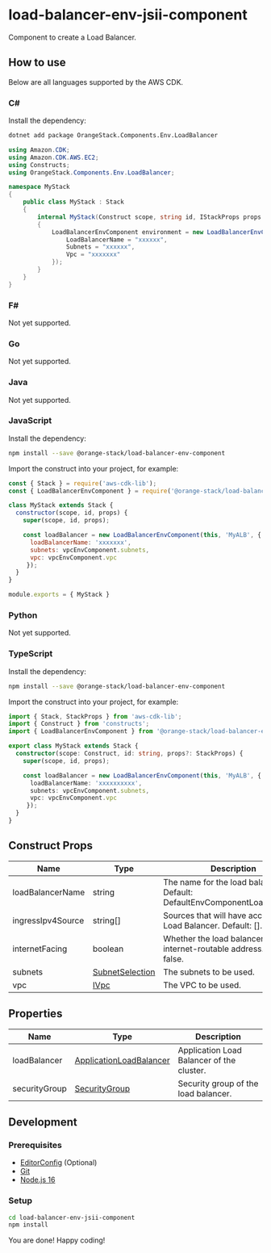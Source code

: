 # load-balancer-env-jsii-component

Component to create a Load Balancer.

## How to use

Below are all languages supported by the AWS CDK.

### C#

Install the dependency:

```sh
dotnet add package OrangeStack.Components.Env.LoadBalancer
```

```csharp
using Amazon.CDK;
using Amazon.CDK.AWS.EC2;
using Constructs;
using OrangeStack.Components.Env.LoadBalancer;

namespace MyStack
{
    public class MyStack : Stack
    {
        internal MyStack(Construct scope, string id, IStackProps props = null) : base(scope, id, props)
        {
            LoadBalancerEnvComponent environment = new LoadBalancerEnvComponent(this, "MyALB", new LoadBalancerEnvComponentProps{
                LoadBalancerName = "xxxxxx",
                Subnets = "xxxxxx",
                Vpc = "xxxxxxx"
            });
        }
    }
}
```

### F#

Not yet supported.

### Go

Not yet supported.

### Java

Not yet supported.

### JavaScript

Install the dependency:

```sh
npm install --save @orange-stack/load-balancer-env-component
```

Import the construct into your project, for example:

```javascript
const { Stack } = require('aws-cdk-lib');
const { LoadBalancerEnvComponent } = require('@orange-stack/load-balancer-env-component');

class MyStack extends Stack {
  constructor(scope, id, props) {
    super(scope, id, props);

    const loadBalancer = new LoadBalancerEnvComponent(this, 'MyALB', { 
      loadBalancerName: 'xxxxxxx',
      subnets: vpcEnvComponent.subnets,
      vpc: vpcEnvComponent.vpc
     });
  }
}

module.exports = { MyStack }
```

### Python

Not yet supported.

### TypeScript

Install the dependency:

```sh
npm install --save @orange-stack/load-balancer-env-component
```

Import the construct into your project, for example:

```typescript
import { Stack, StackProps } from 'aws-cdk-lib';
import { Construct } from 'constructs';
import { LoadBalancerEnvComponent } from '@orange-stack/load-balancer-env-component';

export class MyStack extends Stack {
  constructor(scope: Construct, id: string, props?: StackProps) {
    super(scope, id, props);

    const loadBalancer = new LoadBalancerEnvComponent(this, 'MyALB', { 
      loadBalancerName: 'xxxxxxxxxx',
      subnets: vpcEnvComponent.subnets,
      vpc: vpcEnvComponent.vpc
     });
  }
}
```

## Construct Props

| Name                 | Type                                        | Description                                                                            |
| -------------------- | ------------------------------------------- | -------------------------------------------------------------------------------------- |
| loadBalancerName          | string                                      | The name for the load balancer. Default: DefaultEnvComponentLoadBalancer.                       |
| ingressIpv4Source    | string[]                                    | Sources that will have access to Load Balancer. Default: [].                           |
| internetFacing       | boolean                                     | Whether the load balancer has an internet-routable address. Default: false.            |
| subnets              | [SubnetSelection][aws-cdk-subnet-selection] | The subnets to be used.                                                                |
| vpc                  | [IVpc][aws-cdk-ivpc]                        | The VPC to be used.                                                                    |

## Properties

| Name                | Type                                                         | Description                               |
| ------------------- | ------------------------------------------------------------ | ----------------------------------------- |
| loadBalancer        | [ApplicationLoadBalancer][aws-cdk-application-load-balancer] | Application Load Balancer of the cluster. |
| securityGroup       | [SecurityGroup][aws-cdk-security-group]                      | Security group of the load balancer.      |

## Development

### Prerequisites

- [EditorConfig][editorconfig] (Optional)
- [Git][git]
- [Node.js 16][nodejs]

### Setup

```sh
cd load-balancer-env-jsii-component
npm install
```

You are done! Happy coding!

[aws-cdk-application-load-balancer]: https://docs.aws.amazon.com/cdk/api/v2/docs/aws-cdk-lib.aws_elasticloadbalancingv2.ApplicationLoadBalancer.html
[aws-cdk-security-group]: https://docs.aws.amazon.com/cdk/api/v2/docs/aws-cdk-lib.aws_ec2.SecurityGroup.html
[aws-cdk-subnet-selection]: https://docs.aws.amazon.com/cdk/api/v2/docs/aws-cdk-lib.aws_ec2.SubnetSelection.html
[aws-cdk-ivpc]: https://docs.aws.amazon.com/cdk/api/v2/docs/aws-cdk-lib.aws_ec2.IVpc.html
[editorconfig]: https://editorconfig.org/
[git]: https://git-scm.com/downloads
[nodejs]: https://nodejs.org/en/download/
